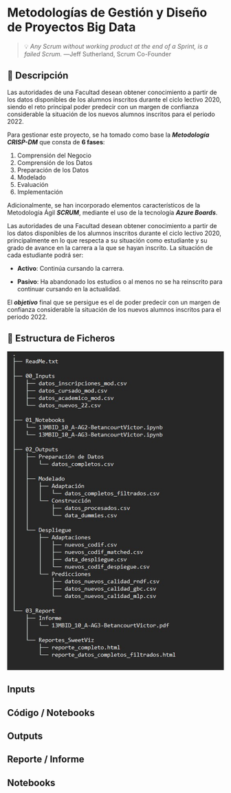 # Metodologías de Gestión y Diseño de Proyectos Big Data


>💡 *Any Scrum without working product at the end of a Sprint, is a failed Scrum.*
―Jeff Sutherland, Scrum Co-Founder

## 📃 Descripción

Las autoridades de una Facultad desean obtener conocimiento a partir de los datos disponibles de los alumnos inscritos durante el ciclo lectivo 2020, siendo el reto principal poder predecir con un margen de confianza considerable la situación de los nuevos alumnos inscritos para el periodo 2022.

Para gestionar este proyecto, se ha tomado como base la ***Metodología CRISP-DM*** que consta de **6 fases**:

1)	Comprensión del Negocio
2)	Comprensión de los Datos
3)	Preparación de los Datos
4)	Modelado
5)	Evaluación
6)	Implementación

Adicionalmente, se han incorporado elementos característicos de la Metodología Ágil ***SCRUM***, mediante el uso de la tecnología ***Azure Boards***.

Las autoridades de una Facultad desean obtener conocimiento a partir de los datos disponibles de los alumnos inscritos durante el ciclo lectivo 2020, principalmente en lo que respecta a su situación como estudiante y su grado de avance en la carrera a la que se hayan inscrito. La situación de cada estudiante podrá ser:
- **Activo**: Continúa cursando la carrera.

- **Pasivo**: Ha abandonado los estudios o al menos no se ha reinscrito para continuar cursando en la actualidad.

El ***objetivo*** final que se persigue es el de poder predecir con un margen de confianza considerable la situación de los nuevos alumnos inscritos para el periodo 2022.

## 📑 Estructura de Ficheros

![](https://raw.githubusercontent.com/vbleal/13MBID/main/Imag/Dir_structure.jpg)






## Inputs


## Código / Notebooks



## Outputs



## Reporte / Informe






## Notebooks







